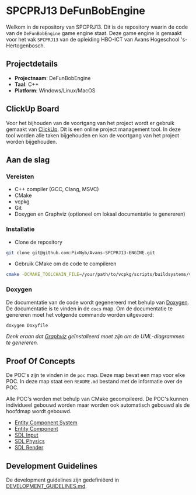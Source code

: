 # SPCPRJ13 DeFunBobEngine

Welkom in de repository van SPCPRJ13. Dit is de repository waarin de code van de `DeFunBobEngine` game engine staat. Deze game engine is gemaakt voor het vak `SPCPRJ13` van de opleiding HBO-ICT van Avans Hogeschool 's-Hertogenbosch.

## Projectdetails

- **Projectnaam**: DeFunBobEngine
- **Taal**: C++
- **Platform**: Windows/Linux/MacOS

## ClickUp Board

Voor het bijhouden van de voortgang van het project wordt er gebruik gemaakt van [ClickUp](https://app.clickup.com/9012037397/v/l/4-90120089132-1). Dit is een online project management tool. In deze tool worden alle taken bijgehouden en kan de voortgang van het project worden bijgehouden.

## Aan de slag

### Vereisten

- C++ compiler (GCC, Clang, MSVC)
- CMake
- vcpkg
- Git
- Doxygen en Graphviz (optioneel om lokaal documentatie te genereren)

### Installatie

- Clone de repository

```bash
git clone git@github.com:PixNyb/Avans-SPCPRJ13-ENGINE.git
```

- Gebruik CMake om de code te compileren

```bash
cmake -DCMAKE_TOOLCHAIN_FILE=/your/path/to/vcpkg/scripts/buildsystems/vcpkg.cmake -S . -B build && cmake --build build
```

### Doxygen

De documentatie van de code wordt gegenereerd met behulp van [Doxygen](https://www.doxygen.nl/index.html). De documentatie is te vinden in de `docs` map. Om de documentatie te genereren moet het volgende commando worden uitgevoerd:

```sh
doxygen Doxyfile
```

_Denk eraan dat [Graphviz](https://graphviz.org/) geïnstalleerd moet zijn om de UML-diagrammen te genereren._

## Proof Of Concepts

De POC's zijn te vinden in de `poc` map. Deze map bevat een map voor elke POC. In deze map staat een `README.md` bestand met de informatie over de POC.

Alle POC's worden met behulp van CMake gecompileerd. De POC's kunnen individueel gebouwd worden maar worden ook automatisch gebouwd als de hoofdmap wordt gebouwd.

- [Entity Component System](poc/ecs/README.md)
- [Entity Component](poc/ec/README.md)
- [SDL Input](poc/sdl-input/README.md)
- [SDL Physics](poc/sdl-input-physics/README.md)
- [SDL Render](poc/sdl-render/README.md)

## Development Guidelines

De development guidelines zijn gedefiniëerd in [DEVELOPMENT_GUIDELINES.md](DEVELOPMENT_GUIDELINES.md).
